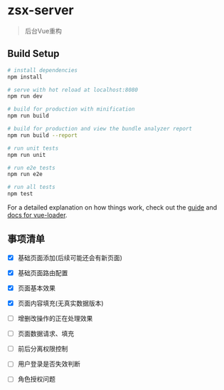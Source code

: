 # zsx-server

> 后台Vue重构

## Build Setup

``` bash
# install dependencies
npm install

# serve with hot reload at localhost:8080
npm run dev

# build for production with minification
npm run build

# build for production and view the bundle analyzer report
npm run build --report

# run unit tests
npm run unit

# run e2e tests
npm run e2e

# run all tests
npm test
```

For a detailed explanation on how things work, check out the [guide](http://vuejs-templates.github.io/webpack/) and [docs for vue-loader](http://vuejs.github.io/vue-loader).

## 事项清单
- [x] 基础页面添加(后续可能还会有新页面)
- [x] 基础页面路由配置
- [x] 页面基本效果
- [x] 页面内容填充(无真实数据版本)
- [ ] 增删改操作的正在处理效果
- [ ] 页面数据请求、填充
- [ ] 前后分离权限控制
- [ ] 用户登录是否失效判断
- [ ] 角色授权问题

